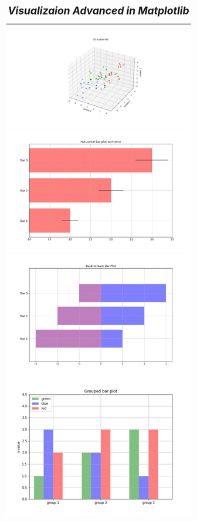 <i><h1 align='center'>Visualizaion Advanced in Matplotlib</h1></i>
<hr>

<img src='Visualizatons Advanced Plots/1_plot.jpg'><img src='Visualizatons Advanced Plots/2_plot.jpg'><img src='Visualizatons Advanced Plots/3_plot.jpg'><img src='Visualizatons Advanced Plots/4_plot.jpg'>
